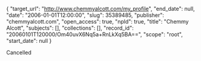 {
  "target_url": "http://www.chemmyalcott.com/my_profile", 
  "end_date": null, 
  "date": "2006-01-01T12:00:00", 
  "slug": 35389485, 
  "publisher": "chemmyalcott.com", 
  "open_access": true, 
  "npld": true, 
  "title": "Chemmy Alcott", 
  "subjects": [], 
  "collections": [], 
  "record_id": "20060101T120000/Om40uvX6Nq5a+RnLkXq5BA==", 
  "scope": "root", 
  "start_date": null
}

Cancelled